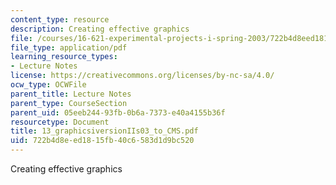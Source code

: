 ```yaml
---
content_type: resource
description: Creating effective graphics
file: /courses/16-621-experimental-projects-i-spring-2003/722b4d8eed1815fb40c6583d1d9bc520_13_graphicsiversionIIs03_to_CMS.pdf
file_type: application/pdf
learning_resource_types:
- Lecture Notes
license: https://creativecommons.org/licenses/by-nc-sa/4.0/
ocw_type: OCWFile
parent_title: Lecture Notes
parent_type: CourseSection
parent_uid: 05eeb244-93fb-0b6a-7373-e40a4155b36f
resourcetype: Document
title: 13_graphicsiversionIIs03_to_CMS.pdf
uid: 722b4d8e-ed18-15fb-40c6-583d1d9bc520
---
```

Creating effective graphics
